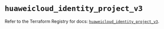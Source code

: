 # `huaweicloud_identity_project_v3`

Refer to the Terraform Registry for docs: [`huaweicloud_identity_project_v3`](https://registry.terraform.io/providers/huaweicloud/huaweicloud/1.71.1/docs/resources/identity_project_v3).
